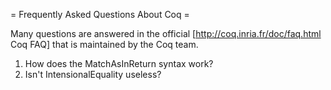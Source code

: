 = Frequently Asked Questions About Coq =

Many questions are answered in the official [http://coq.inria.fr/doc/faq.html Coq FAQ] that is maintained by the Coq team.

 1. How does the MatchAsInReturn syntax work?
 2. Isn't IntensionalEquality useless?
